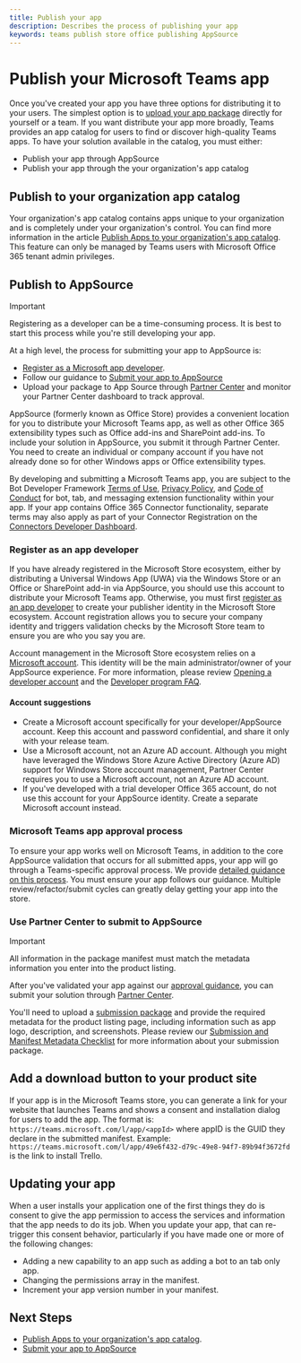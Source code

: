 ```yaml
---
title: Publish your app
description: Describes the process of publishing your app
keywords: teams publish store office publishing AppSource
---
```

# Publish your Microsoft Teams app

Once you've created your app you have three options for distributing it to your users. The simplest option is to [upload your app package](~/concepts/deploy-and-publish/apps-upload.md) directly for yourself or a team. If you want distribute your app more broadly, Teams provides an app catalog for users to find or discover high-quality Teams apps. To have your solution available in the catalog, you must either:

* Publish your app through AppSource
* Publish your app through the your organization's app catalog

## Publish to your organization app catalog

Your organization's app catalog contains apps unique to your organization and is completely under your organization's control. You can find more information in the article [Publish Apps to your organization's app catalog](/microsoftteams/tenant-apps-catalog-teams). This feature can only be managed by Teams users with Microsoft Office 365 tenant admin privileges.

## Publish to AppSource

> [!IMPORTANT]
> Registering as a developer can be a time-consuming process. It is best to start this process while you're still developing your app.

At a high level, the process for submitting your app to AppSource is:

* [Register as a Microsoft app developer](/office/dev/store/open-a-developer-account).
* Follow our guidance to [Submit your app to AppSource](~/concepts/deploy-and-publish/appsource/publish.md)
* Upload your package to App Source through [Partner Center](/office/dev/store/use-partner-center-to-submit-to-appsource) and monitor your Partner Center dashboard to track approval. 

AppSource (formerly known as Office Store) provides a convenient location for you to distribute your Microsoft Teams app, as well as other Office 365 extensibility types such as Office add-ins and SharePoint add-ins. To include your solution in AppSource, you submit it through Partner Center. You need to create an individual or company account if you have not already done so for other Windows apps or Office extensibility types.

By developing and submitting a Microsoft Teams app, you are subject to the Bot Developer Framework [Terms of Use](https://aka.ms/bf-terms), [Privacy Policy](https://aka.ms/bf-privacy), and [Code of Conduct](https://aka.ms/bf-conduct) for bot, tab, and messaging extension functionality within your app. If your app contains Office 365 Connector functionality, separate terms may also apply as part of your Connector Registration on the [Connectors Developer Dashboard](https://aka.ms/connectorsdashboard).

### Register as an app developer

If you have already registered in the Microsoft Store ecosystem, either by distributing a Universal Windows App (UWA) via the Windows Store or an Office or SharePoint add-in via AppSource, you should use this account to distribute your Microsoft Teams app. Otherwise, you must first [register as an app developer](https://developer.microsoft.com/store/register) to create your publisher identity in the Microsoft Store ecosystem. Account registration allows you to secure your company identity and triggers validation checks by the Microsoft Store team to ensure you are who you say you are.

Account management in the Microsoft Store ecosystem relies on a [Microsoft account](https://account.microsoft.com/account). This identity will be the main administrator/owner of your AppSource experience. For more information, please review [Opening a developer account](/windows/uwp/publish/opening-a-developer-account) and the [Developer program FAQ](https://developer.microsoft.com/store/register/faq).

#### Account suggestions

* Create a Microsoft account specifically for your developer/AppSource account. Keep this account and password confidential, and share it only with your release team.
* Use a Microsoft account, not an Azure AD account. Although you might have leveraged the Windows Store Azure Active Directory (Azure AD) support for Windows Store account management, Partner Center requires you to use a Microsoft account, not an Azure AD account.
* If you've developed with a trial developer Office 365 account, do not use this account for your AppSource identity. Create a separate Microsoft account instead.

### Microsoft Teams app approval process

To ensure your app works well on Microsoft Teams, in addition to the core AppSource validation that occurs for all submitted apps, your app will go through a Teams-specific approval process. We provide [detailed guidance on this process](~/concepts/deploy-and-publish/office-store-approval.md). You must ensure your app follows our guidance. Multiple review/refactor/submit cycles can greatly delay getting your app into the store.

### Use Partner Center to submit to AppSource

> [!IMPORTANT]
> All information in the package manifest must match the metadata information you enter into the product listing.

After you've validated your app against our [approval guidance](~/concepts/deploy-and-publish/office-store-approval.md), you can submit your solution through [Partner Center](/dev/store/use-partner-center-to-submit-to-appsource).

You'll need to upload a [submission package](~/concepts/build-and-test/apps-package.md) and provide the required metadata for the product listing page, including information such as app logo, description, and screenshots. Please review our [Submission and Manifest Metadata Checklist](~/concepts/deploy-and-publish/appsource/prepare/office-store-checklist.md) for more information about your submission package.

## Add a download button to your product site

If your app is in the Microsoft Teams store, you can generate a link for your website that launches Teams and shows a consent and installation dialog for users to add the app.
The format is:  `https://teams.microsoft.com/l/app/<appId>` where appID is the GUID they declare in the submitted manifest.
Example: `https://teams.microsoft.com/l/app/49e6f432-d79c-49e8-94f7-89b94f3672fd` is the link to install Trello.

## Updating your app

When a user installs your application one of the first things they do is consent to give the app permission to access the services and information that the app needs to do its job. When you update your app, that can re-trigger this consent behavior, particularly if you have made one or more of the following changes:

* Adding a new capability to an app such as adding a bot to an tab only app.
* Changing the permissions array in the manifest.
* Increment your app version number in your manifest.

## Next Steps
* [Publish Apps to your organization's app catalog](/microsoftteams/tenant-apps-catalog-teams).
* [Submit your app to AppSource](~/concepts/deploy-and-publish/appsource/publish.md)
